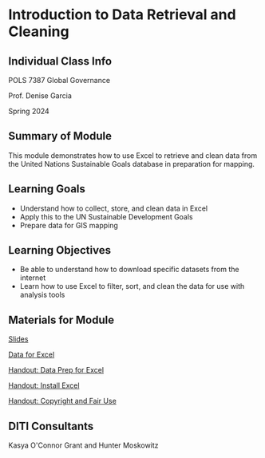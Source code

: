 <h1>Introduction to Data Retrieval and Cleaning</h1>

<h2>Individual Class Info</h2>

POLS 7387 Global Governance 

Prof. Denise Garcia 

Spring 2024

<h2>Summary of Module</h2>

This module demonstrates how to use Excel to retrieve and clean data from the United Nations Sustainable Goals database in preparation for mapping.

<h2>Learning Goals</h2>

* Understand how to collect, store, and clean data in Excel
* Apply this to the UN Sustainable Development Goals 
* Prepare data for GIS mapping

<h2>Learning Objectives</h2>

* Be able to understand how to download specific datasets from the internet
* Learn how to use Excel to filter, sort, and clean the data for use with analysis tools

<h2>Materials for Module</h2>

[Slides](https://github.com/NULabNortheastern/digitalassignmentshowcase/blob/bda94ed9ffc5737870eddddeab639f42c095f934/mapping/sp24-garcia-pols7387-dataformapping/SP24-Garcia_DataManagement_Excel_Slides.pdf)

[Data for Excel](https://github.com/NULabNortheastern/digitalassignmentshowcase/tree/a3cb838b6910f8ba08fefaf460711208c98d9e20/mapping/sp24-garcia-pols7387-dataformapping/data)

[Handout: Data Prep for Excel](https://github.com/NULabNortheastern/digitalassignmentshowcase/blob/a51fc1e914e4412b028597ad8c267f2ba7a67595/mapping/sp24-garcia-pols7387-dataformapping/Handout-data_prep_excel.pdf)

[Handout: Install Excel](https://github.com/NULabNortheastern/digitalassignmentshowcase/blob/a3cb838b6910f8ba08fefaf460711208c98d9e20/mapping/sp24-garcia-pols7387-dataformapping/handout-install_excel.pdf)

[Handout: Copyright and Fair Use](https://github.com/NULabNortheastern/digitalassignmentshowcase/blob/master/handouts/Copyright-Fair-Use.pdf)

<h2>DITI Consultants</h2>

Kasya O'Connor Grant and Hunter Moskowitz
